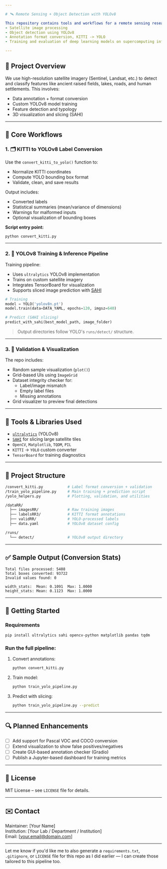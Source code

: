 ```yaml
---

# 🛰️ Remote Sensing + Object Detection with YOLOv8

This repository contains tools and workflows for a remote sensing research project combining:
- Satellite image processing
- Object detection using YOLOv8
- Annotation format conversion, KITTI -> YOLO
- Training and evaluation of deep learning models on supercomputing infrastructure

---
```


## 📌 Project Overview

We use high-resolution satellite imagery (Sentinel, Landsat, etc.) to detect and classify features like ancient raised fields, lakes, roads, and human settlements. This involves:

- Data annotation + format conversion
- Custom YOLOv8 model training
- Feature detection and typology
- 3D visualization and slicing (SAHI)

---

## 🧭 Core Workflows

### 1. 🗂 KITTI to YOLOv8 Label Conversion

Use the `convert_kitti_to_yolo()` function to:
- Normalize KITTI coordinates
- Compute YOLO bounding box format
- Validate, clean, and save results

Output includes:
- Converted labels
- Statistical summaries (mean/variance of dimensions)
- Warnings for malformed inputs
- Optional visualization of bounding boxes

**Script entry point:**  
```bash
python convert_kitti.py
```

---

### 2. 🧠 YOLOv8 Training & Inference Pipeline

Training pipeline:
- Uses `ultralytics` YOLOv8 implementation
- Trains on custom satellite imagery
- Integrates TensorBoard for visualization
- Supports sliced image prediction with [SAHI](https://github.com/obss/sahi)

```python
# Training
model = YOLO('yolov8n.pt')
model.train(data=DATA_YAML, epochs=120, imgsz=640)

# Predict (SAHI slicing)
predict_with_sahi(best_model_path, image_folder)
```

> Output directories follow YOLO's `runs/detect/` structure.

---

### 3. 🧪 Validation & Visualization

The repo includes:
- Random sample visualization (`plot()`)
- Grid-based UIs using `ImageGrid`
- Dataset integrity checker for:
  - Label/image mismatch
  - Empty label files
  - Missing annotations
- Grid visualizer to preview final detections

---

## 🔬 Tools & Libraries Used

- [`ultralytics`](https://github.com/ultralytics/ultralytics) (YOLOv8)
- [`SAHI`](https://github.com/obss/sahi) for slicing large satellite tiles
- `OpenCV`, `Matplotlib`, `TQDM`, `PIL`
- `KITTI` → `YOLO` custom converter
- `TensorBoard` for training diagnostics

---

## 📁 Project Structure

```bash
/convert_kitti.py           # Label format conversion + validation
/train_yolo_pipeline.py     # Main training + prediction script
/yolo_helpers.py            # Plotting, validation, and utilities

/dataRR/
  ├── imagesRR/             # Raw training images
  ├── labelsRR3/            # KITTI format annotations
  ├── validRR/              # YOLO-processed labels
  ├── data.yaml             # YOLOv8 dataset config

/runs/
  └── detect/               # YOLOv8 output directory
```

---

## ✅ Sample Output (Conversion Stats)

```
Total files processed: 5408
Total boxes converted: 93722
Invalid values found: 0

width_stats:  Mean: 0.1091  Max: 1.0000
height_stats: Mean: 0.1123  Max: 1.0000
```

---

## 🚀 Getting Started

### Requirements
```bash
pip install ultralytics sahi opencv-python matplotlib pandas tqdm
```

### Run the full pipeline:
1. Convert annotations:
   ```bash
   python convert_kitti.py
   ```
2. Train model:
   ```bash
   python train_yolo_pipeline.py
   ```
3. Predict with slicing:
   ```bash
   python train_yolo_pipeline.py --predict
   ```

---

## 🔍 Planned Enhancements

- [ ] Add support for Pascal VOC and COCO conversion
- [ ] Extend visualization to show false positives/negatives
- [ ] Create GUI-based annotation checker (Gradio)
- [ ] Publish a Jupyter-based dashboard for training metrics

---

## 📄 License

MIT License – see `LICENSE` file for details.

---

## ✉️ Contact

Maintainer: [Your Name]  
Institution: [Your Lab / Department / Institution]  
Email: [your.email@domain.com]

---

Let me know if you'd like me to also generate a `requirements.txt`, `.gitignore`, or `LICENSE` file for this repo as I did earlier — I can create those tailored to this pipeline too.
